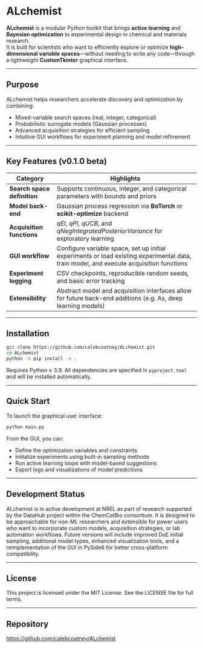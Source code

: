 # ALchemist

**ALchemist** is a modular Python toolkit that brings **active learning** and **Bayesian optimization** to experimental design in chemical and materials research.  
It is built for scientists who want to efficiently explore or optimize **high-dimensional variable spaces**—without needing to write any code—through a lightweight **CustomTkinter** graphical interface.

---

## Purpose

ALchemist helps researchers accelerate discovery and optimization by combining:

- Mixed-variable search spaces (real, integer, categorical)
- Probabilistic surrogate models (Gaussian processes)
- Advanced acquisition strategies for efficient sampling
- Intuitive GUI workflows for experiment planning and model refinement

---

## Key Features (v0.1.0 beta)

| Category | Highlights |
|----------|------------|
| **Search space definition** | Supports continuous, integer, and categorical parameters with bounds and priors |
| **Model back-end** | Gaussian process regression via **BoTorch** or **scikit-optimize** backend |
| **Acquisition functions** | *qEI*, *qPI*, *qUCB*, and *qNegIntegratedPosteriorVariance* for exploratory learning |
| **GUI workflow** | Configure variable space, set up initial experiments or load existing experimental data, train model, and execute acquisition functions |
| **Experiment logging** | CSV checkpoints, reproducible random seeds, and basic error tracking |
| **Extensibility** | Abstract model and acquisition interfaces allow for future back-end additions (e.g. Ax, deep learning models)

---

## Installation

```bash
git clone https://github.com/calebcoatney/ALchemist.git
cd ALchemist
python -m pip install -e .
```

Requires Python ≥ 3.9. All dependencies are specified in `pyproject.toml` and will be installed automatically.

---

## Quick Start

To launch the graphical user interface:

```bash
python main.py
```

From the GUI, you can:

- Define the optimization variables and constraints
- Initialize experiments using built-in sampling methods
- Run active learning loops with model-based suggestions
- Export logs and visualizations of model predictions

---

## Development Status

ALchemist is in active development at NREL as part of research supported by the DataHub project within the ChemCatBio consortium. It is designed to be approachable for non-ML researchers and extensible for power users who want to incorporate custom models, acquisition strategies, or lab automation workflows. Future versions will include improved DoE initial sampling, additional model types, enhanced visualization tools, and a reimplementation of the GUI in PySide6 for better cross-platform compatibility.

---

## License

This project is licensed under the MIT License. See the LICENSE file for full terms.

---

## Repository

<https://github.com/calebcoatney/ALchemist>

